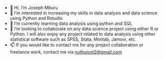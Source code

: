 
- 👋 Hi, I’m Joseph Mburu
- 👀 I’m interested in increasing my skills in data analysis and data science using Python and Rstudio
- 🌱 I’m currently learning data analysis using python and SQL
- 💞️ I’m looking to collaborate on any data science project using either R or Python. I will also enjoy any project related to data analysis using other statistical software such as SPSS, Stata, Minitab, Jamovi, etc.
- 📫 If you would like to contact me for any project collaboration or freelance work, contact me via nuthujost2@gmail.com

<!---
nuthu3121/nuthu3121 is a ✨ special ✨ repository because its `README.md` (this file) appears on your GitHub profile.
You can click the Preview link to take a look at your changes.
--->
